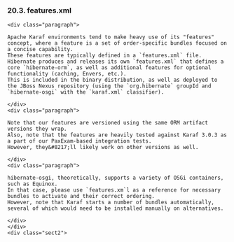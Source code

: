  ### 20.3. features.xml

    <div class="paragraph">

    Apache Karaf environments tend to make heavy use of its "features" concept, where a feature is a set of order-specific bundles focused on a concise capability.
    These features are typically defined in a `features.xml` file.
    Hibernate produces and releases its own `features.xml` that defines a core `hibernate-orm`, as well as additional features for optional functionality (caching, Envers, etc.).
    This is included in the binary distribution, as well as deployed to the JBoss Nexus repository (using the `org.hibernate` groupId and `hibernate-osgi` with the `karaf.xml` classifier).

    </div>
    <div class="paragraph">

    Note that our features are versioned using the same ORM artifact versions they wrap.
    Also, note that the features are heavily tested against Karaf 3.0.3 as a part of our PaxExam-based integration tests.
    However, they&#8217;ll likely work on other versions as well.

    </div>
    <div class="paragraph">

    hibernate-osgi, theoretically, supports a variety of OSGi containers, such as Equinox.
    In that case, please use `features.xm`l as a reference for necessary bundles to activate and their correct ordering.
    However, note that Karaf starts a number of bundles automatically, several of which would need to be installed manually on alternatives.

    </div>
    </div>
    <div class="sect2">